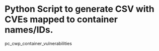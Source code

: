 # Python Script to generate CSV with CVEs mapped to container names/IDs.

pc_cwp_container_vulnerabilities